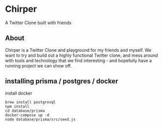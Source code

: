 # Chirper

A Twitter Clone built with friends

## About

Chirper is a Twitter Clone and playground for my friends and myself. We want to try and build out a highly functional Twitter clone, and mess around with tools and technology that we find interesting - and hopefully have a running project we can show off.

## installing prisma / postgres / docker

install docker

```
brew install postgresql
npm install
cd database/prisma
docker-compose up -d
node database/prisma/src/seed.js
```

